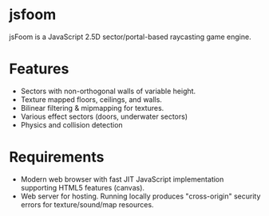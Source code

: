 jsfoom
======

jsFoom is a JavaScript 2.5D sector/portal-based raycasting game engine.

# Features

* Sectors with non-orthogonal walls of variable height.
* Texture mapped floors, ceilings, and walls.
* Bilinear filtering & mipmapping for textures.
* Various effect sectors (doors, underwater sectors)
* Physics and collision detection

# Requirements

* Modern web browser with fast JIT JavaScript implementation supporting HTML5 features (canvas).
* Web server for hosting. Running locally produces "cross-origin" security errors for texture/sound/map resources.